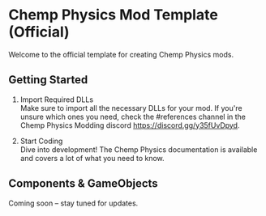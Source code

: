 # Chemp Physics Mod Template (Official)

 Welcome to the official template for creating Chemp Physics mods.

 ## Getting Started

 1. Import Required DLLs  
    Make sure to import all the necessary DLLs for your mod. If you're unsure which ones you need,
    check the #references channel in the Chemp Physics Modding discord https://discord.gg/y35fUvDpyd.

 2. Start Coding  
    Dive into development! The Chemp Physics documentation is available and covers a lot of what you need to know.

 ## Components & GameObjects

 Coming soon – stay tuned for updates.
